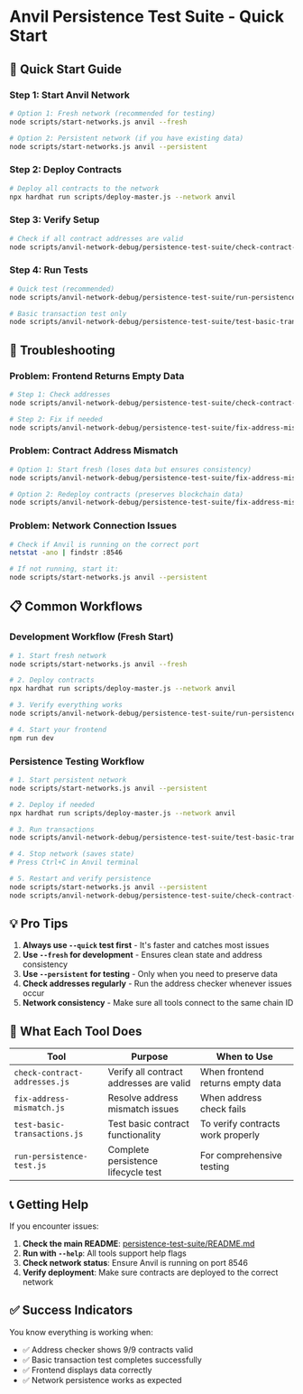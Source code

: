 # Anvil Persistence Test Suite - Quick Start

## 🚀 Quick Start Guide

### Step 1: Start Anvil Network
```bash
# Option 1: Fresh network (recommended for testing)
node scripts/start-networks.js anvil --fresh

# Option 2: Persistent network (if you have existing data)
node scripts/start-networks.js anvil --persistent
```

### Step 2: Deploy Contracts
```bash
# Deploy all contracts to the network
npx hardhat run scripts/deploy-master.js --network anvil
```

### Step 3: Verify Setup
```bash
# Check if all contract addresses are valid
node scripts/anvil-network-debug/persistence-test-suite/check-contract-addresses.js
```

### Step 4: Run Tests
```bash
# Quick test (recommended)
node scripts/anvil-network-debug/persistence-test-suite/run-persistence-test.js --quick

# Basic transaction test only
node scripts/anvil-network-debug/persistence-test-suite/test-basic-transactions.js
```

## 🔧 Troubleshooting

### Problem: Frontend Returns Empty Data
```bash
# Step 1: Check addresses
node scripts/anvil-network-debug/persistence-test-suite/check-contract-addresses.js

# Step 2: Fix if needed
node scripts/anvil-network-debug/persistence-test-suite/fix-address-mismatch.js --fresh
```

### Problem: Contract Address Mismatch
```bash
# Option 1: Start fresh (loses data but ensures consistency)
node scripts/anvil-network-debug/persistence-test-suite/fix-address-mismatch.js --fresh

# Option 2: Redeploy contracts (preserves blockchain data)
node scripts/anvil-network-debug/persistence-test-suite/fix-address-mismatch.js --redeploy
```

### Problem: Network Connection Issues
```bash
# Check if Anvil is running on the correct port
netstat -ano | findstr :8546

# If not running, start it:
node scripts/start-networks.js anvil --persistent
```

## 📋 Common Workflows

### Development Workflow (Fresh Start)
```bash
# 1. Start fresh network
node scripts/start-networks.js anvil --fresh

# 2. Deploy contracts
npx hardhat run scripts/deploy-master.js --network anvil

# 3. Verify everything works
node scripts/anvil-network-debug/persistence-test-suite/run-persistence-test.js --quick

# 4. Start your frontend
npm run dev
```

### Persistence Testing Workflow
```bash
# 1. Start persistent network
node scripts/start-networks.js anvil --persistent

# 2. Deploy if needed
npx hardhat run scripts/deploy-master.js --network anvil

# 3. Run transactions
node scripts/anvil-network-debug/persistence-test-suite/test-basic-transactions.js

# 4. Stop network (saves state)
# Press Ctrl+C in Anvil terminal

# 5. Restart and verify persistence
node scripts/start-networks.js anvil --persistent
node scripts/anvil-network-debug/persistence-test-suite/check-contract-addresses.js
```

## 💡 Pro Tips

1. **Always use `--quick` test first** - It's faster and catches most issues
2. **Use `--fresh` for development** - Ensures clean state and address consistency  
3. **Use `--persistent` for testing** - Only when you need to preserve data
4. **Check addresses regularly** - Run the address checker whenever issues occur
5. **Network consistency** - Make sure all tools connect to the same chain ID

## 🎯 What Each Tool Does

| Tool | Purpose | When to Use |
|------|---------|-------------|
| `check-contract-addresses.js` | Verify all contract addresses are valid | When frontend returns empty data |
| `fix-address-mismatch.js` | Resolve address mismatch issues | When address check fails |
| `test-basic-transactions.js` | Test basic contract functionality | To verify contracts work properly |
| `run-persistence-test.js` | Complete persistence lifecycle test | For comprehensive testing |

## 📞 Getting Help

If you encounter issues:

1. **Check the main README**: [persistence-test-suite/README.md](./README.md)
2. **Run with `--help`**: All tools support help flags
3. **Check network status**: Ensure Anvil is running on port 8546
4. **Verify deployment**: Make sure contracts are deployed to the correct network

## ✅ Success Indicators

You know everything is working when:
- ✅ Address checker shows 9/9 contracts valid
- ✅ Basic transaction test completes successfully  
- ✅ Frontend displays data correctly
- ✅ Network persistence works as expected 